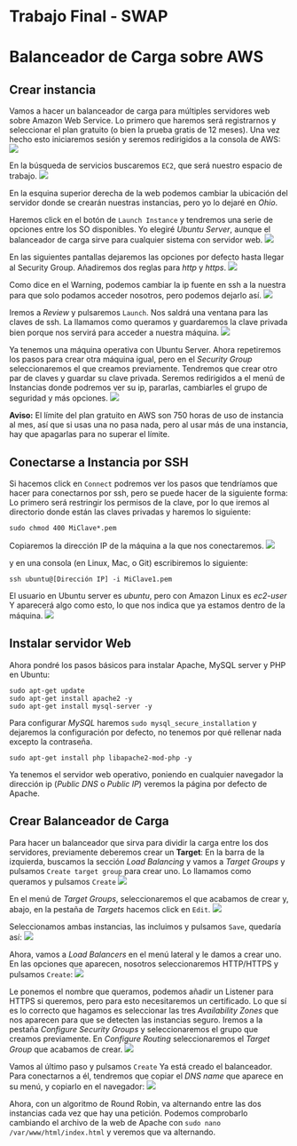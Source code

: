 # Trabajo Final - SWAP
# Balanceador de Carga sobre AWS
## Crear instancia
Vamos a hacer un balanceador de carga para múltiples servidores web sobre Amazon Web Service. Lo primero que haremos será registrarnos y seleccionar el plan gratuito (o bien la prueba gratis de 12 meses).
Una vez hecho esto iniciaremos sesión y seremos redirigidos a la consola de AWS:
![ ](capturas/1.png)

En la búsqueda de servicios buscaremos `EC2`, que será nuestro espacio de trabajo.
![ ](capturas/2.png)

En la esquina superior derecha de la web podemos cambiar la ubicación del servidor donde se crearán nuestras instancias, pero yo lo dejaré en _Ohio_.

Haremos click en el botón de `Launch Instance` y tendremos una serie de opciones entre los SO disponibles. Yo elegiré _Ubuntu Server_, aunque el balanceador de carga sirve para cualquier sistema con servidor web.
![ ](capturas/3.png)

En las siguientes pantallas dejaremos las opciones por defecto hasta llegar al Security Group. Añadiremos dos reglas para _http_ y _https_.
![ ](capturas/4.png)

 Como dice en el Warning, podemos cambiar la ip fuente en ssh a la nuestra para que solo podamos acceder nosotros, pero podemos dejarlo así.
![ ](capturas/5.png)

Iremos a _Review_ y pulsaremos `Launch`.
Nos saldrá una ventana para las claves de ssh. La llamamos como queramos y guardaremos la clave privada bien porque nos servirá para acceder a nuestra máquina.
![ ](capturas/6.png)

Ya tenemos una máquina operativa con Ubuntu Server.
Ahora repetiremos los pasos para crear otra máquina igual, pero en el _Security Group_ seleccionaremos el que creamos previamente. Tendremos que crear otro par de claves y guardar su clave privada.
Seremos redirigidos  a el menú de Instancias donde podremos ver su ip, pararlas, cambiarles el grupo de seguridad y más opciones.
![ ](capturas/7.png)

__Aviso:__ El límite del plan gratuito en AWS son 750 horas de uso de instancia al mes, así que si usas una no pasa nada, pero al usar más de una instancia, hay que apagarlas para no superar el límite.

## Conectarse a Instancia por SSH
Si hacemos click en `Connect` podremos ver los pasos que tendríamos que hacer para conectarnos por ssh, pero se puede hacer de la siguiente forma:
Lo primero será restringir los permisos de la clave, por lo que iremos al directorio donde están las claves privadas y haremos lo siguiente:
```
sudo chmod 400 MiClave*.pem
```
Copiaremos la dirección IP de la máquina a la que nos conectaremos.
![ ](capturas/8.png)

 y en una consola (en Linux, Mac, o Git)  escribiremos lo siguiente:
```
ssh ubuntu@[Dirección IP] -i MiClave1.pem 
```
El usuario en Ubuntu server es _ubuntu_, pero con Amazon Linux es _ec2-user_
Y aparecerá algo como esto, lo que nos indica que ya estamos dentro de la máquina.
![ ](capturas/9.png)

## Instalar servidor Web
Ahora pondré los pasos básicos para instalar Apache, MySQL server y PHP en Ubuntu:

```
sudo apt-get update
sudo apt-get install apache2 -y
sudo apt-get install mysql-server -y
```
Para configurar _MySQL_ haremos `sudo mysql_secure_installation` y dejaremos la configuración por defecto, no tenemos por qué rellenar nada excepto la contraseña.
```
sudo apt-get install php libapache2-mod-php -y
```
Ya tenemos el servidor web operativo, poniendo en cualquier navegador la dirección ip (_Public DNS_ o _Public IP_) veremos la página por defecto de Apache.

## Crear Balanceador de Carga
Para hacer un balanceador que sirva para dividir la carga entre los dos servidores, previamente deberemos crear un __Target__:
En la barra de la izquierda, buscamos la sección _Load Balancing_ y vamos a _Target Groups_ y pulsamos `Create target group` para crear uno. Lo llamamos como queramos y pulsamos `Create`
![ ](capturas/10.png)

En el menú de _Target Groups_, seleccionaremos el que acabamos de crear y, abajo, en la pestaña de _Targets_ hacemos click en `Edit`.
![ ](capturas/11.png)

Seleccionamos ambas instancias, las incluimos y pulsamos `Save`, quedaría así:
![ ](capturas/12.png)

Ahora, vamos a _Load Balancers_ en el menú lateral y le damos a crear uno. En las opciones que aparecen, nosotros seleccionaremos HTTP/HTTPS y pulsamos `Create`:
![ ](capturas/13.png)

Le ponemos el nombre que queramos, podemos añadir un Listener para HTTPS si queremos, pero para esto necesitaremos un certificado. Lo que sí es lo correcto que hagamos es seleccionar las tres _Availability Zones_ que nos aparecen para que se detecten las instancias seguro.
Iremos a la pestaña _Configure Security Groups_ y seleccionaremos el grupo que creamos previamente.
En _Configure Routing_ seleccionaremos el _Target Group_ que acabamos de crear.
![ ](capturas/14.png)

Vamos al último paso y pulsamos `Create`
Ya está creado el balanceador. Para conectarnos a él, tendremos que copiar el _DNS name_ que aparece en su menú, y copiarlo en el navegador:
![ ](capturas/15.png)

Ahora, con un algoritmo de Round Robin, va alternando entre las dos instancias cada vez que hay una petición. Podemos comprobarlo cambiando el archivo de la web de Apache con `sudo nano /var/www/html/index.html` y veremos que va alternando.